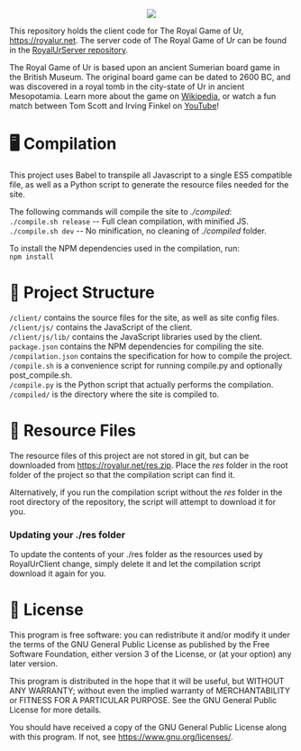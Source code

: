 <p align="center"><a href="https://royalur.net">
  <img src="https://github.com/Sothatsit/RoyalUrClient/blob/master/banner.jpg?raw=true">
</a></p>

This repository holds the client code for The Royal Game of Ur, https://royalur.net.
The server code of The Royal Game of Ur can be found in the
[RoyalUrServer repository](https://github.com/Sothatsit/RoyalUrServer).

The Royal Game of Ur is based upon an ancient Sumerian board game in the British Museum.
The original board game can be dated to 2600 BC, and was discovered in a royal tomb in
the city-state of Ur in ancient Mesopotamia.  Learn more about the game on
[Wikipedia](https://en.wikipedia.org/wiki/Royal_Game_of_Ur), or watch a fun match
between Tom Scott and Irving Finkel on [YouTube](https://youtu.be/WZskjLq040I)!


# 🖥️ Compilation
This project uses Babel to transpile all Javascript to a single ES5 compatible file,
as well as a Python script to generate the resource files needed for the site.

The following commands will compile the site to _./compiled_: \
`./compile.sh release` -- Full clean compilation, with minified JS. \
`./compile.sh dev` -- No minification, no cleaning of _./compiled_ folder.

To install the NPM dependencies used in the compilation, run: \
`npm install`


# 📂 Project Structure
`/client/` contains the source files for the site, as well as site config files. \
`/client/js/` contains the JavaScript of the client. \
`/client/js/lib/` contains the JavaScript libraries used by the client. \
`package.json` contains the NPM dependencies for compiling the site. \
`/compilation.json` contains the specification for how to compile the project. \
`/compile.sh` is a convenience script for running compile.py and optionally post_compile.sh. \
`/compile.py` is the Python script that actually performs the compilation. \
`/compiled/` is the directory where the site is compiled to.


# 💾 Resource Files
The resource files of this project are not stored in git, but can be downloaded
from https://royalur.net/res.zip. Place the _res_ folder in the root folder of the
project so that the compilation script can find it.

Alternatively, if you run the compilation script without the _res_ folder in the root
directory of the repository, the script will attempt to download it for you.

### Updating your ./res folder
To update the contents of your ./res folder as the resources used by RoyalUrClient
change, simply delete it and let the compilation script download it again for you.

# 📝 License
This program is free software: you can redistribute it and/or modify
it under the terms of the GNU General Public License as published by
the Free Software Foundation, either version 3 of the License, or
(at your option) any later version.

This program is distributed in the hope that it will be useful,
but WITHOUT ANY WARRANTY; without even the implied warranty of
MERCHANTABILITY or FITNESS FOR A PARTICULAR PURPOSE.  See the
GNU General Public License for more details.

You should have received a copy of the GNU General Public License
along with this program.  If not, see <https://www.gnu.org/licenses/>.
